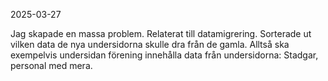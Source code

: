 2025-03-27

Jag skapade en massa problem. Relaterat till datamigrering. Sorterade ut vilken data de nya undersidorna skulle dra från de gamla. Alltså ska exempelvis undersidan förening innehålla data från undersidorna: Stadgar, personal med mera.
